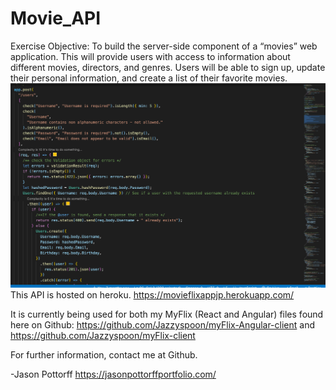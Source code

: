 # Movie_API

Exercise Objective: To build the server-side component of a “movies” web
application. This will provide users with access to information about
different movies, directors, and genres. Users will be able to sign
up, update their personal information, and create a list of their favorite
movies.
<img src="https://github.com/Jazzyspoon/Movie_API/blob/main/movieAPI.png"></img>
This API is hosted on heroku.
https://movieflixappjp.herokuapp.com/

It is currently being used for both my MyFlix (React and Angular) files
found here on Github:
https://github.com/Jazzyspoon/myFlix-Angular-client
and
https://github.com/Jazzyspoon/myFlix-client

For further information, contact me at Github.

-Jason Pottorff
https://jasonpottorffportfolio.com/
